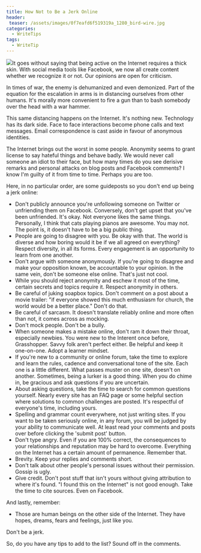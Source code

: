 ```yaml
---
title: How Not to Be a Jerk Online
header:
 teaser: /assets/images/0f7eafd6f519319a_1280_bird-wire.jpg
categories:
  - WriteTips
tags:
  - WriteTip
---
```

<img src="https://douglangille.github.io/assets/images/0f7eafd6f519319a_1280_bird-wire.jpg">It goes without saying that being active on the Internet requires a thick skin. With social media tools like Facebook, we now all create content whether we recognize it or not. Our opinions are open for criticism.

In times of war, the enemy is dehumanized and even demonized. Part of the equation for the escalation in arms is in distancing ourselves from other humans. It's morally more convenient to fire a gun than to bash somebody over the head with a war hammer.

This same distancing happens on the Internet. It's nothing new. Technology has its dark side. Face to face interactions become phone calls and text messages. Email correspondence is cast aside in favour of anonymous identities.

The Internet brings out the worst in some people. Anonymity seems to grant license to say hateful things and behave badly. We would never call someone an idiot to their face, but how many times do you see derisive remarks and personal attacks on blog posts and Facebook comments? I know I'm guilty of it from time to time. Perhaps you are too.

Here, in no particular order, are some guideposts so you don't end up being a jerk online:

<ul>
  <li>Don't publicly announce you're unfollowing someone on Twitter or unfriending them on Facebook. Conversely, don't get upset that you've been unfriended. It's okay. Not everyone likes the same things. Personally, I think that cats playing pianos are awesome. You may not. The point is, it doesn't have to be a big public thing.</li>
  <li>People are going to disagree with you. Be okay with that. The world is diverse and how boring would it be if we all agreed on everything? Respect diversity, in all its forms. Every engagement is an opportunity to learn from one another.</li>
  <li>Don't argue with someone anonymously. If you're going to disagree and make your opposition known, be accountable to your opinion. In the same vein, don't be someone else online. That's just not cool.</li>
  <li>While you should reject anonymity and eschew it most of the time, certain secrets and topics require it. Respect anonymity in others.</li>
  <li>Be careful of juking soapbox topics. Don't comment on a post about a movie trailer: "if everyone showed this much enthusiasm for church, the world would be a better place." Don't do that.</li>
  <li>Be careful of sarcasm. It doesn't translate reliably online and more often than not, it comes across as mocking.</li>
  <li>Don't mock people. Don't be a bully.</li>
  <li>When someone makes a mistake online, don't ram it down their throat, especially newbies. You were new to the Interent once before, Grasshopper. Savvy folk aren't perfect either. Be helpful and keep it one-on-one. Adopt a learner mindset.</li>
  <li>If you're new to a community or online forum, take the time to explore and learn the rules, cadence and conversational tone of the site. Each one is a little different. What passes muster on one site, doesn't on another. Sometimes, being a lurker is a good thing. When you do chime in, be gracious and ask questions if you are uncertain.</li>
  <li>About asking questions, take the time to search for common questions yourself. Nearly every site has an FAQ page or some helpful section where solutions to common challenges are posted. It's respectful of everyone's time, including yours.</li>
  <li>Spelling and grammar count everywhere, not just writing sites. If you want to be taken seriously online, in any forum, you will be judged by your ability to communicate well. At least read your comments and posts over before clicking the 'submit post' button.</li>
  <li>Don't type angry. Even if you are 100% correct, the consequences to your relationships and reputation may be hard to overcome. Everything on the Internet has a certain amount of permanence. Remember that.</li>
  <li>Brevity. Keep your replies and comments short.</li>
  <li>Don't talk about other people's personal issues without their permission. Gossip is ugly.</li>
  <li>Give credit. Don't post stuff that isn't yours without giving attribution to where it's found. "I found this on the Internet" is not good enough. Take the time to cite sources. Even on Facebook.</li>
</ul>

And lastly, remember:

<ul>
  <li>Those are human beings on the other side of the Internet. They have hopes, dreams, fears and feelings, just like you.</li>
</ul>

Don't be a jerk.

So, do you have any tips to add to the list? Sound off in the comments.